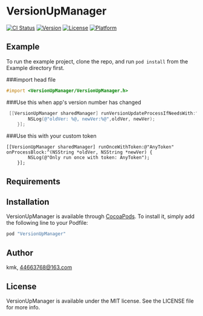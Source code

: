 # VersionUpManager

[![CI Status](http://img.shields.io/travis/kmk/VersionUpManager.svg?style=flat)](https://travis-ci.org/kmk/VersionUpManager)
[![Version](https://img.shields.io/cocoapods/v/VersionUpManager.svg?style=flat)](http://cocoapods.org/pods/VersionUpManager)
[![License](https://img.shields.io/cocoapods/l/VersionUpManager.svg?style=flat)](http://cocoapods.org/pods/VersionUpManager)
[![Platform](https://img.shields.io/cocoapods/p/VersionUpManager.svg?style=flat)](http://cocoapods.org/pods/VersionUpManager)

## Example

To run the example project, clone the repo, and run `pod install` from the Example directory first.

###import head file
```Objective-C
#import <VersionUpManager/VersionUpManager.h>
```

###Use this when app's version number has changed
```Objective-C
 [[VersionUpManager sharedManager] runVersionUpdateProcessIfNeedsWith:^(NSString *oldVer, NSString *newVer) {
        NSLog(@"oldVer: %@, newVer:%@",oldVer, newVer);
    }];
```

###Use this with your custom token
```
[[VersionUpManager sharedManager] runOnceWithToken:@"AnyToken" onProcessBlock:^(NSString *oldVer, NSString *newVer) {
        NSLog(@"Only run once with token: AnyToken");
    }];
```
## Requirements

## Installation

VersionUpManager is available through [CocoaPods](http://cocoapods.org). To install
it, simply add the following line to your Podfile:

```ruby
pod "VersionUpManager"
```

## Author

kmk, 44663768@163.com

## License

VersionUpManager is available under the MIT license. See the LICENSE file for more info.
